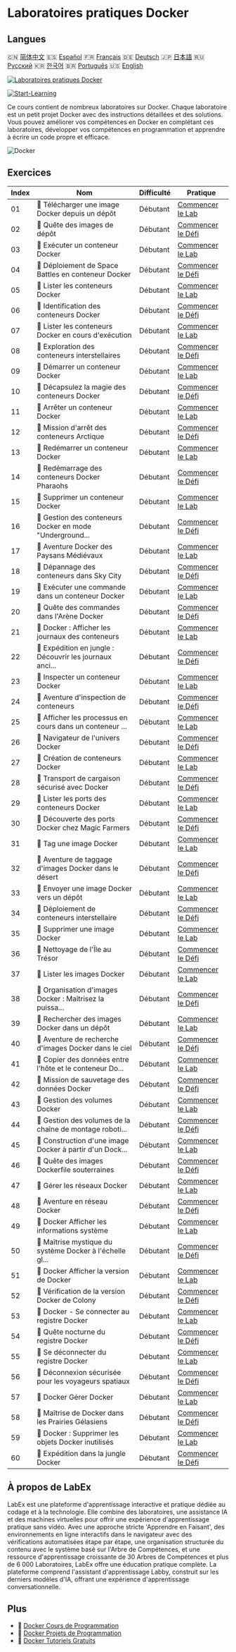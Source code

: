 # Laboratoires pratiques Docker

## Langues

🇨🇳 [简体中文](README_zh.md) 🇪🇸 [Español](README_es.md) 🇫🇷 [Français](README_fr.md) 🇩🇪 [Deutsch](README_de.md) 🇯🇵 [日本語](README_ja.md) 🇷🇺 [Русский](README_ru.md) 🇰🇷 [한국어](README_ko.md) 🇧🇷 [Português](README_pt.md) 🇺🇸 [English](README.md) 

[![Laboratoires pratiques Docker](https://cover-creator.labex.io/docker-practice-labs.png?lang=fr)](https://labex.io/fr/courses/docker-practice-labs)

[![Start-Learning](https://img.shields.io/badge/Start-Learning-whitesmoke?style=for-the-badge)](https://labex.io/fr/courses/docker-practice-labs)

Ce cours contient de nombreux laboratoires sur Docker. Chaque laboratoire est un petit projet Docker avec des instructions détaillées et des solutions. Vous pouvez améliorer vos compétences en Docker en complétant ces laboratoires, développer vos compétences en programmation et apprendre à écrire un code propre et efficace.

![Docker](https://img.shields.io/badge/Docker-whitesmoke?style=for-the-badge&logo=docker)


## Exercices

|   Index | Nom                                                       | Difficulté   | Pratique                                                                                                                                 |
|---------|-----------------------------------------------------------|--------------|------------------------------------------------------------------------------------------------------------------------------------------|
|      01 | 📖  Télécharger une image Docker depuis un dépôt          | Débutant     | <a target='_blank' href='https://labex.io/fr/tutorials/docker-docker-pull-image-from-repository-271485'>Commencer le Lab</a>             |
|      02 | 🎯  Quête des images de dépôt                             | Débutant     | <a target='_blank' href='https://labex.io/fr/labs/docker-repository-image-quest-271484'>Commencer le Défi</a>                            |
|      03 | 📖  Exécuter un conteneur Docker                          | Débutant     | <a target='_blank' href='https://labex.io/fr/tutorials/docker-docker-run-a-container-271495'>Commencer le Lab</a>                        |
|      04 | 🎯  Déploiement de Space Battles en conteneur Docker      | Débutant     | <a target='_blank' href='https://labex.io/fr/labs/docker-dockerized-space-battles-deployment-271494'>Commencer le Défi</a>               |
|      05 | 📖  Lister les conteneurs Docker                          | Débutant     | <a target='_blank' href='https://labex.io/fr/tutorials/docker-docker-list-containers-271475'>Commencer le Lab</a>                        |
|      06 | 🎯  Identification des conteneurs Docker                  | Débutant     | <a target='_blank' href='https://labex.io/fr/tutorials/docker-docker-container-identification-271474'>Commencer le Défi</a>              |
|      07 | 📖  Lister les conteneurs Docker en cours d'exécution     | Débutant     | <a target='_blank' href='https://labex.io/fr/tutorials/docker-docker-list-running-containers-271483'>Commencer le Lab</a>                |
|      08 | 🎯  Exploration des conteneurs interstellaires            | Débutant     | <a target='_blank' href='https://labex.io/fr/labs/docker-interstellar-container-exploration-271482'>Commencer le Défi</a>                |
|      09 | 📖  Démarrer un conteneur Docker                          | Débutant     | <a target='_blank' href='https://labex.io/fr/tutorials/docker-docker-start-container-271499'>Commencer le Lab</a>                        |
|      10 | 🎯  Décapsulez la magie des conteneurs Docker             | Débutant     | <a target='_blank' href='https://labex.io/fr/labs/docker-docker-container-magic-unleashed-271498'>Commencer le Défi</a>                  |
|      11 | 📖  Arrêter un conteneur Docker                           | Débutant     | <a target='_blank' href='https://labex.io/fr/tutorials/docker-docker-stop-container-271501'>Commencer le Lab</a>                         |
|      12 | 🎯  Mission d'arrêt des conteneurs Arctique               | Débutant     | <a target='_blank' href='https://labex.io/fr/labs/docker-arctic-container-shutdown-mission-271500'>Commencer le Défi</a>                 |
|      13 | 📖  Redémarrer un conteneur Docker                        | Débutant     | <a target='_blank' href='https://labex.io/fr/tutorials/docker-docker-restart-container-271489'>Commencer le Lab</a>                      |
|      14 | 🎯  Redémarrage des conteneurs Docker Pharaohs            | Débutant     | <a target='_blank' href='https://labex.io/fr/labs/docker-pharaohs-docker-container-restart-271488'>Commencer le Défi</a>                 |
|      15 | 📖  Supprimer un conteneur Docker                         | Débutant     | <a target='_blank' href='https://labex.io/fr/tutorials/docker-docker-remove-container-271491'>Commencer le Lab</a>                       |
|      16 | 🎯  Gestion des conteneurs Docker en mode "Underground... | Débutant     | <a target='_blank' href='https://labex.io/fr/labs/docker-underground-docker-container-management-271490'>Commencer le Défi</a>           |
|      17 | 📖  Aventure Docker des Paysans Médiévaux                 | Débutant     | <a target='_blank' href='https://labex.io/fr/tutorials/docker-medieval-farmers-docker-adventure-271453'>Commencer le Lab</a>             |
|      18 | 🎯  Dépannage des conteneurs dans Sky City                | Débutant     | <a target='_blank' href='https://labex.io/fr/labs/docker-sky-city-container-troubleshoot-271452'>Commencer le Défi</a>                   |
|      19 | 📖  Exécuter une commande dans un conteneur Docker        | Débutant     | <a target='_blank' href='https://labex.io/fr/tutorials/docker-docker-execute-command-in-container-271461'>Commencer le Lab</a>           |
|      20 | 🎯  Quête des commandes dans l'Arène Docker               | Débutant     | <a target='_blank' href='https://labex.io/fr/labs/docker-docker-arena-command-quest-271460'>Commencer le Défi</a>                        |
|      21 | 📖  Docker : Afficher les journaux des conteneurs         | Débutant     | <a target='_blank' href='https://labex.io/fr/tutorials/docker-docker-view-container-logs-271473'>Commencer le Lab</a>                    |
|      22 | 🎯  Expédition en jungle : Découvrir les journaux anci... | Débutant     | <a target='_blank' href='https://labex.io/fr/tutorials/docker-jungle-expedition-uncovering-ancient-logs-271472'>Commencer le Défi</a>    |
|      23 | 📖  Inspecter un conteneur Docker                         | Débutant     | <a target='_blank' href='https://labex.io/fr/tutorials/docker-docker-inspect-container-271467'>Commencer le Lab</a>                      |
|      24 | 🎯  Aventure d'inspection de conteneurs                   | Débutant     | <a target='_blank' href='https://labex.io/fr/tutorials/docker-container-inspection-adventure-271466'>Commencer le Défi</a>               |
|      25 | 📖  Afficher les processus en cours dans un conteneur ... | Débutant     | <a target='_blank' href='https://labex.io/fr/tutorials/docker-docker-display-running-processes-in-container-271507'>Commencer le Lab</a> |
|      26 | 🎯  Navigateur de l'univers Docker                        | Débutant     | <a target='_blank' href='https://labex.io/fr/labs/docker-docker-universe-navigator-271506'>Commencer le Défi</a>                         |
|      27 | 📖  Création de conteneurs Docker                         | Débutant     | <a target='_blank' href='https://labex.io/fr/tutorials/docker-docker-create-container-271459'>Commencer le Lab</a>                       |
|      28 | 🎯  Transport de cargaison sécurisé avec Docker           | Débutant     | <a target='_blank' href='https://labex.io/fr/labs/docker-secure-cargo-transport-with-docker-271458'>Commencer le Défi</a>                |
|      29 | 📖  Lister les ports des conteneurs Docker                | Débutant     | <a target='_blank' href='https://labex.io/fr/tutorials/docker-docker-list-container-ports-271479'>Commencer le Lab</a>                   |
|      30 | 🎯  Découverte des ports Docker chez Magic Farmers        | Débutant     | <a target='_blank' href='https://labex.io/fr/labs/docker-magic-farmers-docker-port-discovery-271478'>Commencer le Défi</a>               |
|      31 | 📖  Tag une image Docker                                  | Débutant     | <a target='_blank' href='https://labex.io/fr/tutorials/docker-docker-tag-an-image-271505'>Commencer le Lab</a>                           |
|      32 | 🎯  Aventure de taggage d'images Docker dans le désert    | Débutant     | <a target='_blank' href='https://labex.io/fr/labs/docker-desert-docker-image-tagging-adventure-271504'>Commencer le Défi</a>             |
|      33 | 📖  Envoyer une image Docker vers un dépôt                | Débutant     | <a target='_blank' href='https://labex.io/fr/tutorials/docker-docker-push-image-to-repository-271487'>Commencer le Lab</a>               |
|      34 | 🎯  Déploiement de conteneurs interstellaire              | Débutant     | <a target='_blank' href='https://labex.io/fr/labs/docker-interstellar-container-deployment-271486'>Commencer le Défi</a>                 |
|      35 | 📖  Supprimer une image Docker                            | Débutant     | <a target='_blank' href='https://labex.io/fr/tutorials/docker-docker-remove-image-271493'>Commencer le Lab</a>                           |
|      36 | 🎯  Nettoyage de l'Île au Trésor                          | Débutant     | <a target='_blank' href='https://labex.io/fr/tutorials/docker-treasure-island-cleanup-271492'>Commencer le Défi</a>                      |
|      37 | 📖  Lister les images Docker                              | Débutant     | <a target='_blank' href='https://labex.io/fr/tutorials/docker-docker-list-images-271463'>Commencer le Lab</a>                            |
|      38 | 🎯  Organisation d'images Docker : Maîtrisez la puissa... | Débutant     | <a target='_blank' href='https://labex.io/fr/tutorials/docker-superpower-image-organization-in-docker-271462'>Commencer le Défi</a>      |
|      39 | 📖  Rechercher des images Docker dans un dépôt            | Débutant     | <a target='_blank' href='https://labex.io/fr/tutorials/docker-docker-search-images-in-repository-271497'>Commencer le Lab</a>            |
|      40 | 🎯  Aventure de recherche d'images Docker dans le ciel    | Débutant     | <a target='_blank' href='https://labex.io/fr/labs/docker-docker-image-sky-search-adventure-271496'>Commencer le Défi</a>                 |
|      41 | 📖  Copier des données entre l'hôte et le conteneur Do... | Débutant     | <a target='_blank' href='https://labex.io/fr/tutorials/docker-docker-copy-data-between-host-and-container-271457'>Commencer le Lab</a>   |
|      42 | 🎯  Mission de sauvetage des données Docker               | Débutant     | <a target='_blank' href='https://labex.io/fr/labs/docker-docker-data-rescue-mission-271456'>Commencer le Défi</a>                        |
|      43 | 📖  Gestion des volumes Docker                            | Débutant     | <a target='_blank' href='https://labex.io/fr/tutorials/docker-docker-manage-volumes-271511'>Commencer le Lab</a>                         |
|      44 | 🎯  Gestion des volumes de la chaîne de montage roboti... | Débutant     | <a target='_blank' href='https://labex.io/fr/labs/docker-robotic-assembly-line-volume-management-271510'>Commencer le Défi</a>           |
|      45 | 📖  Construction d'une image Docker à partir d'un Dock... | Débutant     | <a target='_blank' href='https://labex.io/fr/tutorials/docker-docker-build-image-from-dockerfile-271455'>Commencer le Lab</a>            |
|      46 | 🎯  Quête des images Dockerfile souterraines              | Débutant     | <a target='_blank' href='https://labex.io/fr/labs/docker-underground-dockerfile-image-quest-271454'>Commencer le Défi</a>                |
|      47 | 📖  Gérer les réseaux Docker                              | Débutant     | <a target='_blank' href='https://labex.io/fr/tutorials/docker-docker-manage-networks-271477'>Commencer le Lab</a>                        |
|      48 | 🎯  Aventure en réseau Docker                             | Débutant     | <a target='_blank' href='https://labex.io/fr/labs/docker-docker-networking-adventure-271476'>Commencer le Défi</a>                       |
|      49 | 📖  Docker Afficher les informations système              | Débutant     | <a target='_blank' href='https://labex.io/fr/tutorials/docker-docker-display-system-wide-information-271465'>Commencer le Lab</a>        |
|      50 | 🎯  Maîtrise mystique du système Docker à l'échelle gl... | Débutant     | <a target='_blank' href='https://labex.io/fr/labs/docker-dockers-mystical-system-wide-mastery-271464'>Commencer le Défi</a>              |
|      51 | 📖  Docker Afficher la version de Docker                  | Débutant     | <a target='_blank' href='https://labex.io/fr/tutorials/docker-docker-show-docker-version-271509'>Commencer le Lab</a>                    |
|      52 | 🎯  Vérification de la version Docker de Colony           | Débutant     | <a target='_blank' href='https://labex.io/fr/labs/docker-verifying-colony-docker-version-271508'>Commencer le Défi</a>                   |
|      53 | 📖  Docker - Se connecter au registre Docker              | Débutant     | <a target='_blank' href='https://labex.io/fr/tutorials/docker-docker-log-into-docker-registry-271469'>Commencer le Lab</a>               |
|      54 | 🎯  Quête nocturne du registre Docker                     | Débutant     | <a target='_blank' href='https://labex.io/fr/labs/docker-docker-registry-night-quest-271468'>Commencer le Défi</a>                       |
|      55 | 📖  Se déconnecter du registre Docker                     | Débutant     | <a target='_blank' href='https://labex.io/fr/tutorials/docker-docker-log-out-from-docker-registry-271471'>Commencer le Lab</a>           |
|      56 | 🎯  Déconnexion sécurisée pour les voyageurs spatiaux     | Débutant     | <a target='_blank' href='https://labex.io/fr/labs/docker-secure-logout-for-space-travelers-271470'>Commencer le Défi</a>                 |
|      57 | 📖  Docker Gérer Docker                                   | Débutant     | <a target='_blank' href='https://labex.io/fr/tutorials/docker-docker-manage-docker-271503'>Commencer le Lab</a>                          |
|      58 | 🎯  Maîtrise de Docker dans les Prairies Gélasiens        | Débutant     | <a target='_blank' href='https://labex.io/fr/tutorials/docker-docker-mastery-in-gelasian-grasslands-271502'>Commencer le Défi</a>        |
|      59 | 📖  Docker : Supprimer les objets Docker inutilisés       | Débutant     | <a target='_blank' href='https://labex.io/fr/tutorials/docker-docker-remove-unused-docker-objects-271481'>Commencer le Lab</a>           |
|      60 | 🎯  Expédition dans la jungle Docker                      | Débutant     | <a target='_blank' href='https://labex.io/fr/labs/docker-docker-jungle-expedition-271480'>Commencer le Défi</a>                          |

## À propos de LabEx

LabEx est une plateforme d'apprentissage interactive et pratique dédiée au codage et à la technologie. Elle combine des laboratoires, une assistance IA et des machines virtuelles pour offrir une expérience d'apprentissage pratique sans vidéo. Avec une approche stricte 'Apprendre en Faisant', des environnements en ligne interactifs dans le navigateur avec des vérifications automatisées étape par étape, une organisation structurée du contenu avec le système basé sur l'Arbre de Compétences, et une ressource d'apprentissage croissante de 30 Arbres de Compétences et plus de 6 000 Laboratoires, LabEx offre une éducation pratique complète. La plateforme comprend l'assistant d'apprentissage Labby, construit sur les derniers modèles d'IA, offrant une expérience d'apprentissage conversationnelle.

## Plus

- 🔗 [Docker Cours de Programmation](https://github.com/labex-labs/awesome-programming-courses)
- 🔗 [Docker Projets de Programmation](https://github.com/labex-labs/awesome-programming-projects)
- 🔗 [Docker Tutoriels Gratuits](https://github.com/labex-labs/docker-free-tutorials)


